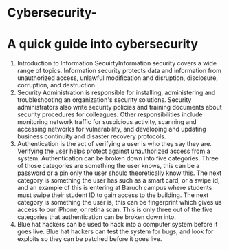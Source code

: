 # Cybersecurity-
A quick guide into cybersecurity 
=


1. Introduction to Information SecuirtyInformation security covers a wide range of topics. Information security protects data and information from unauthorized access, unlawful modification and disruption, disclosure, corruption, and destruction.
2. Security Administration is responsible for installing, administering and troubleshooting an organization's security solutions. Security administrators also write security policies and training documents about security procedures for colleagues. Other responsibilities include monitoring network traffic for suspicious activity, scanning and accessing networks for vulnerability, and developing and updating business continuity and disaster recovery protocols.
3. Authentication is the act of verifying a user is who they say they are. Verifying the user helps protect against unauthorized access from a system. Authentication can be broken down into five categories. Three of those categories are something the user knows, this can be a password or a pin only the user should theoretically know this. The next category is something the user has such as a smart card, or a swipe id, and an example of this is entering at Baruch campus where students must swipe their student ID to gain access to the building. The next category is something the user is, this can be fingerprint which gives us access to our iPhone, or retina scan. This is only three out of the five categories that authentication can be broken down into.
4. Blue hat hackers can be used to hack into a computer system before it goes live. Blue hat hackers can test the system for bugs, and look for exploits so they can be patched before it goes live.


